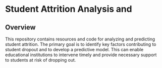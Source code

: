 # Student Attrition Analysis and 
## Overview
This repository contains resources and code for analyzing and predicting student attrition. The primary goal is to identify key factors contributing to student dropout and to develop a predictive model. This can enable educational institutions to intervene timely and provide necessary support to students at risk of dropping out.